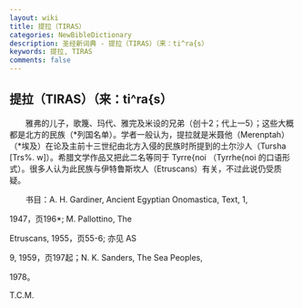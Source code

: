 ```yaml
---
layout: wiki
title: 提拉（TIRAS）
categories: NewBibleDictionary
description: 圣经新词典 - 提拉（TIRAS）（来：ti^ra{s）
keywords: 提拉, TIRAS
comments: false
---
```


## 提拉（TIRAS）（来：ti^ra{s）

　　雅弗的儿子，歌篾、玛代、雅完及米设的兄弟（创十2；代上一5）；这些大概都是北方的民族（*列国名单）。学者一般认为，提拉就是米聂他（Merenptah）（*埃及）在论及主前十三世纪由北方入侵的民族时所提到的土尔沙人（Tursha [Trs%. w]）。希腊文学作品又把此二名等同于 Tyrre{noi （Tyrrhe{noi 的口语形式）。很多人认为此民族与伊特鲁斯坎人（Etruscans）有关，不过此说仍受质疑。

　　书目：A. H. Gardiner, Ancient Egyptian Onomastica, Text, 1,

1947，页196*; M. Pallottino, The

Etruscans, 1955，页55-6; 亦见 AS

9, 1959，页197起；N. K. Sanders, The Sea Peoples,

1978。

T.C.M.








